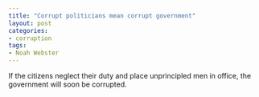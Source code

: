 ```yaml
---
title: "Corrupt politicians mean corrupt government"
layout: post
categories:
- corruption
tags:
- Noah Webster
---
```


If the citizens neglect their duty and place unprincipled men in office, the government will soon be corrupted.